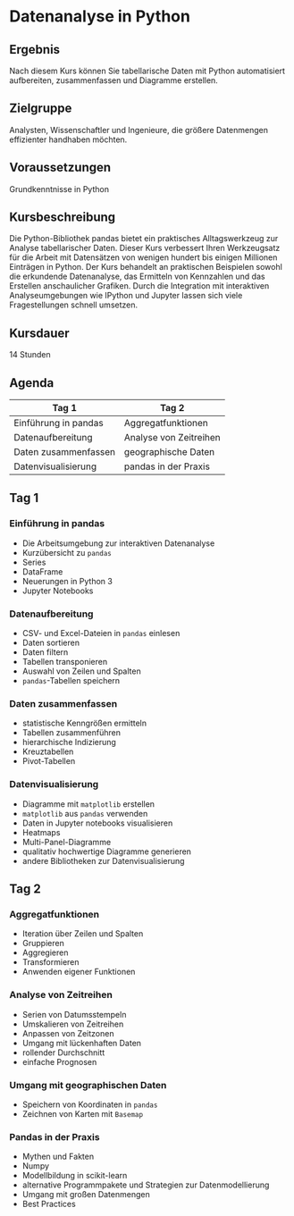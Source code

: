 
# Datenanalyse in Python

## Ergebnis

Nach diesem Kurs können Sie tabellarische Daten mit Python automatisiert aufbereiten, zusammenfassen und Diagramme erstellen.

## Zielgruppe

Analysten, Wissenschaftler und Ingenieure, die größere Datenmengen effizienter handhaben möchten.

## Voraussetzungen

Grundkenntnisse in Python

## Kursbeschreibung

Die Python-Bibliothek pandas bietet ein praktisches Alltagswerkzeug zur Analyse tabellarischer Daten. 
Dieser Kurs verbessert Ihren Werkzeugsatz für die Arbeit mit Datensätzen von wenigen hundert bis einigen Millionen Einträgen in Python. 
Der Kurs behandelt an praktischen Beispielen sowohl die erkundende Datenanalyse, das Ermitteln von Kennzahlen und das Erstellen anschaulicher Grafiken.
Durch die Integration mit interaktiven Analyseumgebungen wie IPython und Jupyter lassen sich viele Fragestellungen schnell umsetzen.

## Kursdauer 

14 Stunden

## Agenda

| Tag 1 | Tag 2 |
|-------|-------|
| Einführung in pandas | Aggregatfunktionen |
| Datenaufbereitung | Analyse von Zeitreihen |
| Daten zusammenfassen | geographische Daten |
| Datenvisualisierung | pandas in der Praxis |

## Tag 1

### Einführung in pandas

* Die Arbeitsumgebung zur interaktiven Datenanalyse
* Kurzübersicht zu `pandas`
* Series
* DataFrame
* Neuerungen in Python 3
* Jupyter Notebooks


### Datenaufbereitung

* CSV- und Excel-Dateien in `pandas` einlesen
* Daten sortieren
* Daten filtern
* Tabellen transponieren
* Auswahl von Zeilen und Spalten
* `pandas`-Tabellen speichern

### Daten zusammenfassen

* statistische Kenngrößen ermitteln
* Tabellen zusammenführen
* hierarchische Indizierung
* Kreuztabellen
* Pivot-Tabellen

### Datenvisualisierung

* Diagramme mit `matplotlib` erstellen
* `matplotlib` aus `pandas` verwenden
* Daten in Jupyter notebooks visualisieren
* Heatmaps
* Multi-Panel-Diagramme
* qualitativ hochwertige Diagramme generieren
* andere Bibliotheken zur Datenvisualisierung

## Tag 2

### Aggregatfunktionen

* Iteration über Zeilen und Spalten
* Gruppieren
* Aggregieren
* Transformieren
* Anwenden eigener Funktionen

### Analyse von Zeitreihen

* Serien von Datumsstempeln
* Umskalieren von Zeitreihen
* Anpassen von Zeitzonen
* Umgang mit lückenhaften Daten
* rollender Durchschnitt
* einfache Prognosen

### Umgang mit geographischen Daten

* Speichern von Koordinaten in `pandas`
* Zeichnen von Karten mit `Basemap`


### Pandas in der Praxis

* Mythen und Fakten
* Numpy
* Modellbildung in scikit-learn
* alternative Programmpakete und Strategien zur Datenmodellierung
* Umgang mit großen Datenmengen
* Best Practices
